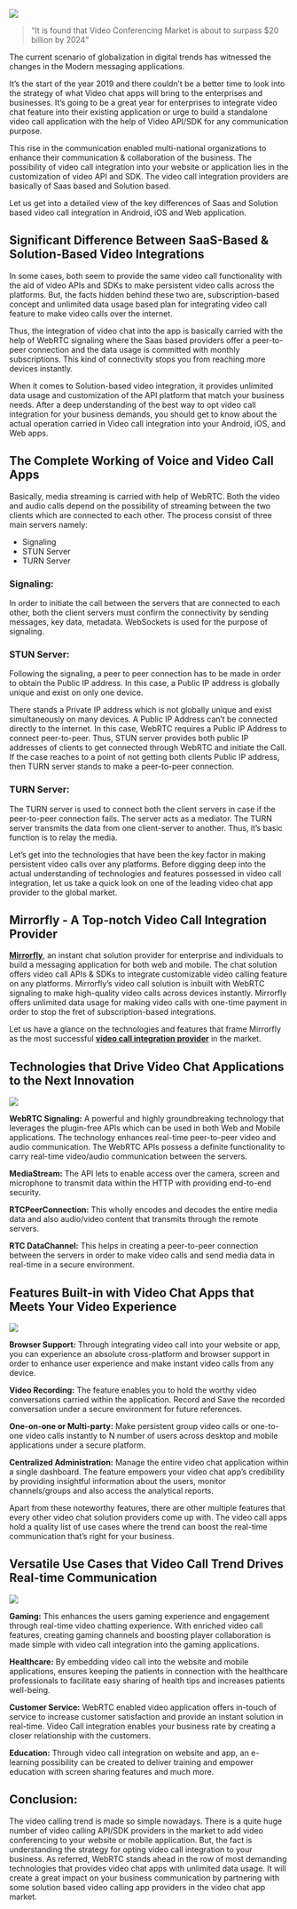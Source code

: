 ![](https://images.viblo.asia/eb0bb53d-ee07-46c8-9101-0563c5c1c930.png)

> “It is found that Video Conferencing Market is about to surpass $20 billion by 2024”

The current scenario of globalization in digital trends has witnessed the changes in the Modern messaging applications.

It’s the start of the year 2019 and there couldn’t be a better time to look into the strategy of what Video chat apps will bring to the enterprises and businesses. It’s going to be a great year for enterprises to integrate video chat feature into their existing application or urge to build a standalone video call application with the help of Video API/SDK for any communication purpose.

This rise in the communication enabled multi-national organizations to enhance their communication & collaboration of the business. The possibility of video call integration into your website or application lies in the customization of video API and SDK. The video call integration providers are basically of Saas based and Solution based.

 Let us get into a detailed view of the key differences of Saas and Solution based video call integration in Android, iOS and Web application. 

## Significant Difference Between SaaS-Based & Solution-Based Video Integrations

In some cases, both seem to provide the same video call functionality with the aid of video APIs and SDKs to make persistent video calls across the platforms. But, the facts hidden behind these two are, subscription-based concept and unlimited data usage based plan for integrating video call feature to make video calls over the internet.

Thus, the integration of video chat into the app is basically carried with the help of WebRTC signaling where the Saas based providers offer a peer-to-peer connection and the data usage is committed with monthly subscriptions. This kind of connectivity stops you from reaching more devices instantly.

When it comes to Solution-based video integration, it provides unlimited data usage and customization of the API platform that match your business needs. After a deep understanding of the best way to opt video call integration for your business demands, you should get to know about the actual operation carried in Video call integration into your Android, iOS, and Web apps. 

## The Complete Working of Voice and Video Call Apps

Basically, media streaming is carried with help of WebRTC. Both the video and audio calls depend on the possibility of streaming between the two clients which are connected to each other. The process consist of three main servers namely: 

* Signaling
* STUN Server
* TURN Server

### Signaling:
In order to initiate the call between the servers that are connected to each other, both the client servers must confirm the connectivity by sending messages, key data, metadata. WebSockets is used for the purpose of signaling. 

### STUN Server:
Following the signaling, a peer to peer connection has to be made in order to obtain the Public IP address. In this case, a Public IP address is globally unique and exist on only one device.

There stands a Private IP address which is not globally unique and exist simultaneously on many devices. A Public IP Address can’t be connected directly to the internet. In this case, WebRTC requires a Public IP Address to connect peer-to-peer. Thus, STUN server provides both public IP addresses of clients to get connected through WebRTC and initiate the Call. 
If the case reaches to a point of not getting both clients Public IP address, then TURN server stands to make a peer-to-peer connection.

### TURN Server:
The TURN server is used to connect both the client servers in case if the peer-to-peer connection fails. The server acts as a mediator. The TURN server transmits the data from one client-server to another. Thus, it’s basic function is to relay the media. 

Let’s get into the technologies that have been the key factor in making persistent video calls over any platforms. Before digging deep into the actual understanding of technologies and features possessed in video call integration, let us take a quick look on one of the leading video chat app provider to the global market.

## Mirrorfly - A Top-notch Video Call Integration Provider 

[**Mirrorfly**](https://www.mirrorfly.com/?utm_source=Video-Call-Integration&utm_medium=InContentLink&utm_campaign=Viblo), an instant chat solution provider for enterprise and individuals to build a messaging application for both web and mobile. The chat solution offers video call APIs & SDKs to integrate customizable video calling feature on any platforms. Mirrorfly’s video call solution is inbuilt with WebRTC signaling to make high-quality video calls across devices instantly. Mirrorfly offers unlimited data usage for making video calls with one-time payment in order to stop the fret of subscription-based integrations.

Let us have a glance on the technologies and features that frame Mirrorfly as the most successful [**video call integration provider**](https://www.mirrorfly.com/video-call-solution.php?utm_source=Video-Call-Integration&utm_medium=CTA2&utm_campaign=Viblo) in the market.

## Technologies that Drive Video Chat Applications to the Next Innovation

![](https://images.viblo.asia/503370fb-2abe-4318-a815-4b0ebaec72d0.png)

**WebRTC Signaling:** A powerful and highly groundbreaking technology that leverages the plugin-free APIs which can be used in both Web and Mobile applications. The technology enhances real-time peer-to-peer video and audio communication. The WebRTC APIs possess a definite functionality to carry real-time video/audio communication between the servers.

**MediaStream:** The API lets to enable access over the camera, screen and microphone to transmit data within the HTTP with providing end-to-end security.

**RTCPeerConnection:** This wholly encodes and decodes the entire media data and also audio/video content that transmits through the remote servers. 

**RTC DataChannel:** This helps in creating a peer-to-peer connection between the servers in order to make video calls and send media data in real-time in a secure environment.

## Features Built-in with Video Chat Apps that Meets Your Video Experience

![](https://images.viblo.asia/b3587f52-b9a9-4e35-a2be-a493b9d87032.png)

**Browser Support:** Through integrating video call into your website or app, you can experience an absolute cross-platform and browser support in order to enhance user experience and make instant video calls from any device. 

**Video Recording:** The feature enables you to hold the worthy video conversations carried within the application. Record and Save the recorded conversation under a secure environment for future references. 

**One-on-one or Multi-party:** Make persistent group video calls or one-to-one video calls instantly to N number of users across desktop and mobile applications under a secure platform.  

**Centralized Administration:** Manage the entire video chat application within a single dashboard. The feature empowers your video chat app’s credibility by providing insightful information about the users, monitor channels/groups and also access the analytical reports.    

Apart from these noteworthy features, there are other multiple features that every other video chat solution providers come up with. The video call apps hold a quality list of use cases where the trend can boost the real-time communication that’s right for your business.

## Versatile Use Cases that Video Call Trend Drives Real-time Communication

![](https://images.viblo.asia/8190942e-d5c6-48bd-8e1e-6bf4ce8abf9a.png)

**Gaming:** This enhances the users gaming experience and engagement through real-time video chatting experience. With enriched video call features, creating gaming channels and boosting player collaboration is made simple with video call integration into the gaming applications.

**Healthcare:** By embedding video call into the website and mobile applications, ensures keeping the patients in connection with the healthcare professionals to facilitate easy sharing of health tips and increases patients well-being.    

**Customer Service:** WebRTC enabled video application offers in-touch of service to increase customer satisfaction and provide an instant solution in real-time. Video Call integration enables your business rate by creating a closer relationship with the customers. 

**Education:** Through video call integration on website and app, an e-learning possibility can be created to deliver training and empower education with screen sharing features and much more.

## Conclusion:

The video calling trend is made so simple nowadays. There is a quite huge number of video calling API/SDK providers in the market to add video conferencing to your website or mobile application. But, the fact is understanding the strategy for opting video call integration to your business. As referred, WebRTC stands ahead in the row of most demanding technologies that provides video chat apps with unlimited data usage. It will create a great impact on your business communication by partnering with some solution based video calling app providers in the video chat app market.
